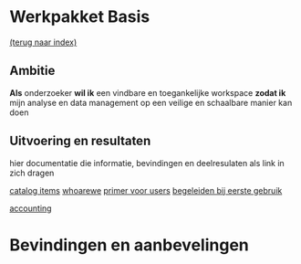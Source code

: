 # Werkpakket Basis
[(terug naar index)](index.md)

## Ambitie
**Als** onderzoeker 
**wil ik** een vindbare en toegankelijke workspace
**zodat ik** mijn analyse en data management op een 
veilige en schaalbare manier kan doen

## Uitvoering en resultaten

hier documentatie die informatie, bevindingen en deelresulaten als
link in zich dragen

[catalog items](https://utrechtuniversity.github.io/researchcloud-items/)
[whoarewe](https://utrechtuniversity.github.io/researchcloud-items/whoiswho.html)
[primer voor users](https://utrechtuniversity.github.io/researchcloud-items/primer-for-users.html)
[begeleiden bij eerste gebruik](https://utrechtuniversity.github.io/researchcloud-items/primer/workshop-src.html)

[accounting](w1/w1-accounting.pdf)


# Bevindingen en aanbevelingen


